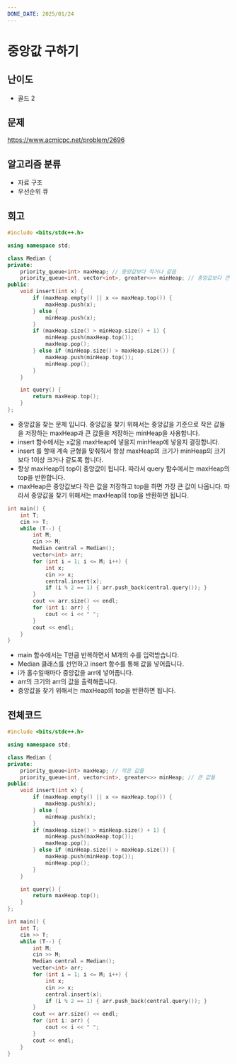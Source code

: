 ```yaml
---
DONE_DATE: 2025/01/24
---
```


# 중앙값 구하기

## 난이도

- 골드 2

## 문제

https://www.acmicpc.net/problem/2696

## 알고리즘 분류

- 자료 구조
- 우선순위 큐

## 회고

```c++
#include <bits/stdc++.h>

using namespace std;

class Median {
private:
    priority_queue<int> maxHeap; // 중앙값보다 작거나 같음
    priority_queue<int, vector<int>, greater<>> minHeap; // 중앙값보다 큰 값들
public:
    void insert(int x) {
        if (maxHeap.empty() || x <= maxHeap.top()) {
            maxHeap.push(x);
        } else {
            minHeap.push(x);
        }
        if (maxHeap.size() > minHeap.size() + 1) {
            minHeap.push(maxHeap.top());
            maxHeap.pop();
        } else if (minHeap.size() > maxHeap.size()) {
            maxHeap.push(minHeap.top());
            minHeap.pop();
        }
    }

    int query() {
        return maxHeap.top();
    }
};
```

- 중앙값을 찾는 문제 입니다. 중앙값을 찾기 위해서는 중앙값을 기준으로 작은 값들을 저장하는 maxHeap과 큰 값들을 저장하는 minHeap을 사용합니다.
- insert 함수에서는 x값을 maxHeap에 넣을지 minHeap에 넣을지 결정합니다.
- insert 를 할때 계속 균형을 맞춰줘서 항상 maxHeap의 크기가 minHeap의 크기보다 1이상 크거나 같도록 합니다.
- 항상 maxHeap의 top이 중앙값이 됩니다. 따라서 query 함수에서는 maxHeap의 top을 반환합니다.
- maxHeap은 중앙값보다 작은 값을 저장하고 top을 하면 가장 큰 값이 나옵니다. 따라서 중앙값을 찾기 위해서는 maxHeap의 top을 반환하면 됩니다.

```c++
int main() {
    int T;
    cin >> T;
    while (T--) {
        int M;
        cin >> M;
        Median central = Median();
        vector<int> arr;
        for (int i = 1; i <= M; i++) {
            int x;
            cin >> x;
            central.insert(x);
            if (i % 2 == 1) { arr.push_back(central.query()); }
        }
        cout << arr.size() << endl;
        for (int i: arr) {
            cout << i << " ";
        }
        cout << endl;
    }
}
```

- main 함수에서는 T만큼 반복하면서 M개의 수를 입력받습니다.
- Median 클래스를 선언하고 insert 함수를 통해 값을 넣어줍니다.
- i가 홀수일때마다 중앙값을 arr에 넣어줍니다.
- arr의 크기와 arr의 값을 출력해줍니다.
- 중앙값을 찾기 위해서는 maxHeap의 top을 반환하면 됩니다.

## 전체코드

```c++
#include <bits/stdc++.h>

using namespace std;

class Median {
private:
    priority_queue<int> maxHeap; // 작은 값들
    priority_queue<int, vector<int>, greater<>> minHeap; // 큰 값들
public:
    void insert(int x) {
        if (maxHeap.empty() || x <= maxHeap.top()) {
            maxHeap.push(x);
        } else {
            minHeap.push(x);
        }
        if (maxHeap.size() > minHeap.size() + 1) {
            minHeap.push(maxHeap.top());
            maxHeap.pop();
        } else if (minHeap.size() > maxHeap.size()) {
            maxHeap.push(minHeap.top());
            minHeap.pop();
        }
    }

    int query() {
        return maxHeap.top();
    }
};

int main() {
    int T;
    cin >> T;
    while (T--) {
        int M;
        cin >> M;
        Median central = Median();
        vector<int> arr;
        for (int i = 1; i <= M; i++) {
            int x;
            cin >> x;
            central.insert(x);
            if (i % 2 == 1) { arr.push_back(central.query()); }
        }
        cout << arr.size() << endl;
        for (int i: arr) {
            cout << i << " ";
        }
        cout << endl;
    }
}
```


